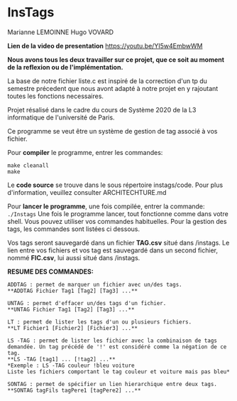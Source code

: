 # InsTags
Marianne LEMOINNE
Hugo VOVARD

**Lien de la video de presentation**
https://youtu.be/YI5w4EmbwWM

**Nous avons tous les deux travailler sur ce projet, que ce soit au moment de la reflexion ou de l'implémentation.** 

La base de notre fichier liste.c est inspiré de la correction d'un tp du semestre précedent que nous avont adapté à
notre projet en y rajoutant toutes les fonctions necessaires.

Projet résalisé dans le cadre du cours de Système 2020 de la L3 informatique de l'université de Paris.

Ce programme se veut être un système de gestion de tag associé à vos fichier.

Pour **compiler** le programme, entrer les commandes:
```
make cleanall
make
```

Le **code source** se trouve dans le sous répertoire instags/code. Pour plus d'information, veuillez consulter ARCHITECHTURE.md

Pour **lancer le programme**, une fois compilée, entrer la commande:
`./Instags`
Une fois le programme lancer, tout fonctionne comme dans votre shell. Vous pouvez utiliser vos commandes habituelles.
Pour la gestion des tags, les commandes sont listées ci dessous.

Vos tags seront sauvegardé dans un fichier **TAG.csv** situé dans /instags. Le lien entre vos fichiers et vos tag est sauvegardé dans un second fichier, nommé **FIC.csv**, lui aussi situé dans /instags.

**RESUME DES COMMANDES:**

    ADDTAG : permet de marquer un fichier avec un/des tags.
    **ADDTAG Fichier Tag1 [Tag2] [Tag3] ...**

    UNTAG : permet d'effacer un/des tags d'un fichier.
    **UNTAG Fichier Tag1 [Tag2] [Tag3] ...**

    LT : permet de lister les tags d'un ou plusieurs fichiers.
    **LT Fichier1 [Fichier2] [Fichier3] ...**

    LS -TAG : permet de lister les fichier avec la combinaison de tags demandée. Un tag précédé de '!' est considéré comme la négation de ce tag.
    **LS -TAG [tag1] ... [!tag2] ...**
    *Exemple : LS -TAG couleur !bleu voiture
    Liste les fichiers comportant le tag couleur et voiture mais pas bleu*

    SONTAG : permet de spécifier un lien hierarchique entre deux tags.
    **SONTAG tagFils tagPere1 [tagPere2] ...**